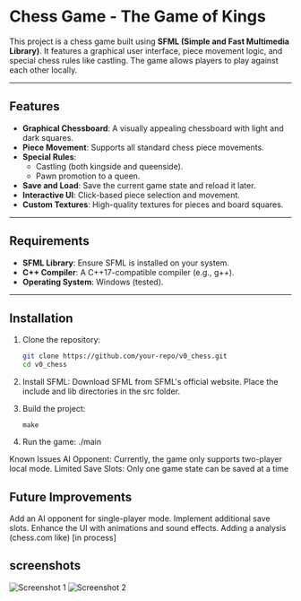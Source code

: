 # Chess Game - The Game of Kings

This project is a chess game built using **SFML (Simple and Fast Multimedia Library)**. It features a graphical user interface, piece movement logic, and special chess rules like castling. The game allows players to play against each other locally.

---

## Features

- **Graphical Chessboard**: A visually appealing chessboard with light and dark squares.
- **Piece Movement**: Supports all standard chess piece movements.
- **Special Rules**:
  - Castling (both kingside and queenside).
  - Pawn promotion to a queen.
- **Save and Load**: Save the current game state and reload it later.
- **Interactive UI**: Click-based piece selection and movement.
- **Custom Textures**: High-quality textures for pieces and board squares.

---

## Requirements

- **SFML Library**: Ensure SFML is installed on your system.
- **C++ Compiler**: A C++17-compatible compiler (e.g., g++).
- **Operating System**: Windows (tested).

---

## Installation

1. Clone the repository:
   ```bash
   git clone https://github.com/your-repo/v0_chess.git
   cd v0_chess
   ```
2. Install SFML:
   Download SFML from SFML's official website.
   Place the include and lib directories in the src folder.
3. Build the project:

   ```
   make
   ```

4. Run the game:
   ./main

Known Issues
AI Opponent: Currently, the game only supports two-player local mode.
Limited Save Slots: Only one game state can be saved at a time

## Future Improvements

Add an AI opponent for single-player mode.
Implement additional save slots.
Enhance the UI with animations and sound effects.
Adding a analysis (chess.com like) [in process]

## screenshots

![Screenshot 1](https://github.com/your-repo/v0_chess/blob/main/screenshot1.png)
![Screenshot 2](https://github.com/your-repo/v0_chess/blob/main/screenshot2.png)
